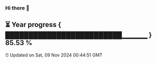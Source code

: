 ### Hi there 👋
⏳ Year progress { █████████████████████████▁▁▁▁▁ } 85.53 %
---
⏰ Updated on Sat, 09 Nov 2024 00:44:51 GMT


